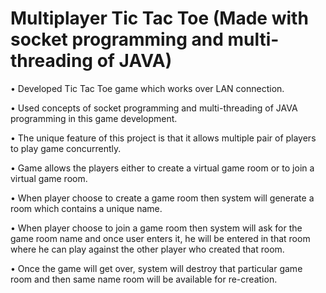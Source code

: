 # Multiplayer Tic Tac Toe (Made with socket programming and multi-threading of JAVA)

• 	Developed Tic Tac Toe game which works over LAN connection.

•	 Used concepts of socket programming and multi-threading of JAVA programming in this game development.

•	 The unique feature of this project is that it allows multiple pair of players to play game concurrently.

•	 Game allows the players either to create a virtual game room or to join a virtual game room.

•	 When player choose to create a game room then system will generate a room which contains a unique name.

•	 When player choose to join a game room then system will ask for the game room name and once user enters it, he will be entered in that room where he can play against the other 
player who created that room.

•	 Once the game will get over, system will destroy that particular game room and then same name room will be available for re-creation.
